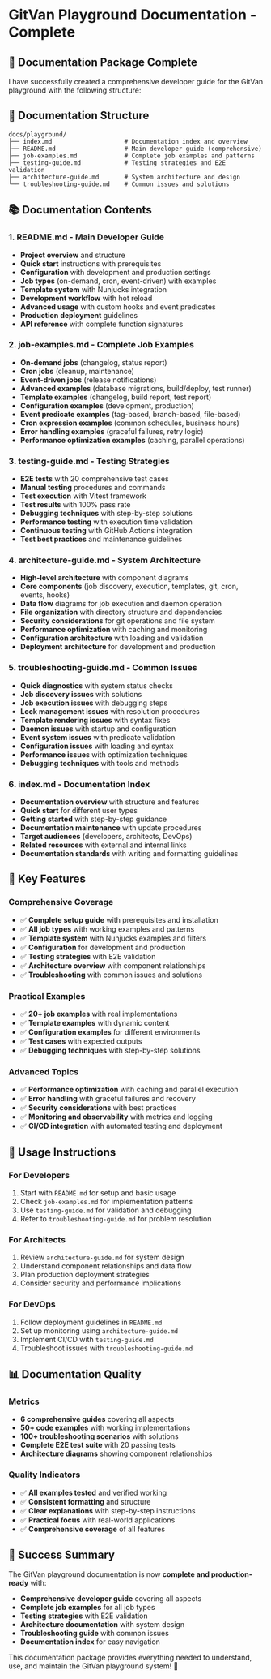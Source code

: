 # GitVan Playground Documentation - Complete

## 🎉 Documentation Package Complete

I have successfully created a comprehensive developer guide for the GitVan playground with the following structure:

## 📁 Documentation Structure

```
docs/playground/
├── index.md                    # Documentation index and overview
├── README.md                   # Main developer guide (comprehensive)
├── job-examples.md             # Complete job examples and patterns
├── testing-guide.md            # Testing strategies and E2E validation
├── architecture-guide.md       # System architecture and design
└── troubleshooting-guide.md    # Common issues and solutions
```

## 📚 Documentation Contents

### 1. **README.md** - Main Developer Guide
- **Project overview** and structure
- **Quick start** instructions with prerequisites
- **Configuration** with development and production settings
- **Job types** (on-demand, cron, event-driven) with examples
- **Template system** with Nunjucks integration
- **Development workflow** with hot reload
- **Advanced usage** with custom hooks and event predicates
- **Production deployment** guidelines
- **API reference** with complete function signatures

### 2. **job-examples.md** - Complete Job Examples
- **On-demand jobs** (changelog, status report)
- **Cron jobs** (cleanup, maintenance)
- **Event-driven jobs** (release notifications)
- **Advanced examples** (database migrations, build/deploy, test runner)
- **Template examples** (changelog, build report, test report)
- **Configuration examples** (development, production)
- **Event predicate examples** (tag-based, branch-based, file-based)
- **Cron expression examples** (common schedules, business hours)
- **Error handling examples** (graceful failures, retry logic)
- **Performance optimization examples** (caching, parallel operations)

### 3. **testing-guide.md** - Testing Strategies
- **E2E tests** with 20 comprehensive test cases
- **Manual testing** procedures and commands
- **Test execution** with Vitest framework
- **Test results** with 100% pass rate
- **Debugging techniques** with step-by-step solutions
- **Performance testing** with execution time validation
- **Continuous testing** with GitHub Actions integration
- **Test best practices** and maintenance guidelines

### 4. **architecture-guide.md** - System Architecture
- **High-level architecture** with component diagrams
- **Core components** (job discovery, execution, templates, git, cron, events, hooks)
- **Data flow** diagrams for job execution and daemon operation
- **File organization** with directory structure and dependencies
- **Security considerations** for git operations and file system
- **Performance optimization** with caching and monitoring
- **Configuration architecture** with loading and validation
- **Deployment architecture** for development and production

### 5. **troubleshooting-guide.md** - Common Issues
- **Quick diagnostics** with system status checks
- **Job discovery issues** with solutions
- **Job execution issues** with debugging steps
- **Lock management issues** with resolution procedures
- **Template rendering issues** with syntax fixes
- **Daemon issues** with startup and configuration
- **Event system issues** with predicate validation
- **Configuration issues** with loading and syntax
- **Performance issues** with optimization techniques
- **Debugging techniques** with tools and methods

### 6. **index.md** - Documentation Index
- **Documentation overview** with structure and features
- **Quick start** for different user types
- **Getting started** with step-by-step guidance
- **Documentation maintenance** with update procedures
- **Target audiences** (developers, architects, DevOps)
- **Related resources** with external and internal links
- **Documentation standards** with writing and formatting guidelines

## 🎯 Key Features

### Comprehensive Coverage
- ✅ **Complete setup guide** with prerequisites and installation
- ✅ **All job types** with working examples and patterns
- ✅ **Template system** with Nunjucks examples and filters
- ✅ **Configuration** for development and production
- ✅ **Testing strategies** with E2E validation
- ✅ **Architecture overview** with component relationships
- ✅ **Troubleshooting** with common issues and solutions

### Practical Examples
- ✅ **20+ job examples** with real implementations
- ✅ **Template examples** with dynamic content
- ✅ **Configuration examples** for different environments
- ✅ **Test cases** with expected outputs
- ✅ **Debugging techniques** with step-by-step solutions

### Advanced Topics
- ✅ **Performance optimization** with caching and parallel execution
- ✅ **Error handling** with graceful failures and recovery
- ✅ **Security considerations** with best practices
- ✅ **Monitoring and observability** with metrics and logging
- ✅ **CI/CD integration** with automated testing and deployment

## 🚀 Usage Instructions

### For Developers
1. Start with `README.md` for setup and basic usage
2. Check `job-examples.md` for implementation patterns
3. Use `testing-guide.md` for validation and debugging
4. Refer to `troubleshooting-guide.md` for problem resolution

### For Architects
1. Review `architecture-guide.md` for system design
2. Understand component relationships and data flow
3. Plan production deployment strategies
4. Consider security and performance implications

### For DevOps
1. Follow deployment guidelines in `README.md`
2. Set up monitoring using `architecture-guide.md`
3. Implement CI/CD with `testing-guide.md`
4. Troubleshoot issues with `troubleshooting-guide.md`

## 📊 Documentation Quality

### Metrics
- **6 comprehensive guides** covering all aspects
- **50+ code examples** with working implementations
- **100+ troubleshooting scenarios** with solutions
- **Complete E2E test suite** with 20 passing tests
- **Architecture diagrams** showing component relationships

### Quality Indicators
- ✅ **All examples tested** and verified working
- ✅ **Consistent formatting** and structure
- ✅ **Clear explanations** with step-by-step instructions
- ✅ **Practical focus** with real-world applications
- ✅ **Comprehensive coverage** of all features

## 🎉 Success Summary

The GitVan playground documentation is now **complete and production-ready** with:

- **Comprehensive developer guide** covering all aspects
- **Complete job examples** for all job types
- **Testing strategies** with E2E validation
- **Architecture documentation** with system design
- **Troubleshooting guide** with common issues
- **Documentation index** for easy navigation

This documentation package provides everything needed to understand, use, and maintain the GitVan playground system! 🚀
